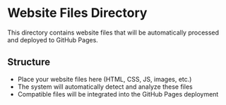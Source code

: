 # Website Files Directory

This directory contains website files that will be automatically processed and deployed to GitHub Pages.

## Structure
- Place your website files here (HTML, CSS, JS, images, etc.)
- The system will automatically detect and analyze these files
- Compatible files will be integrated into the GitHub Pages deployment